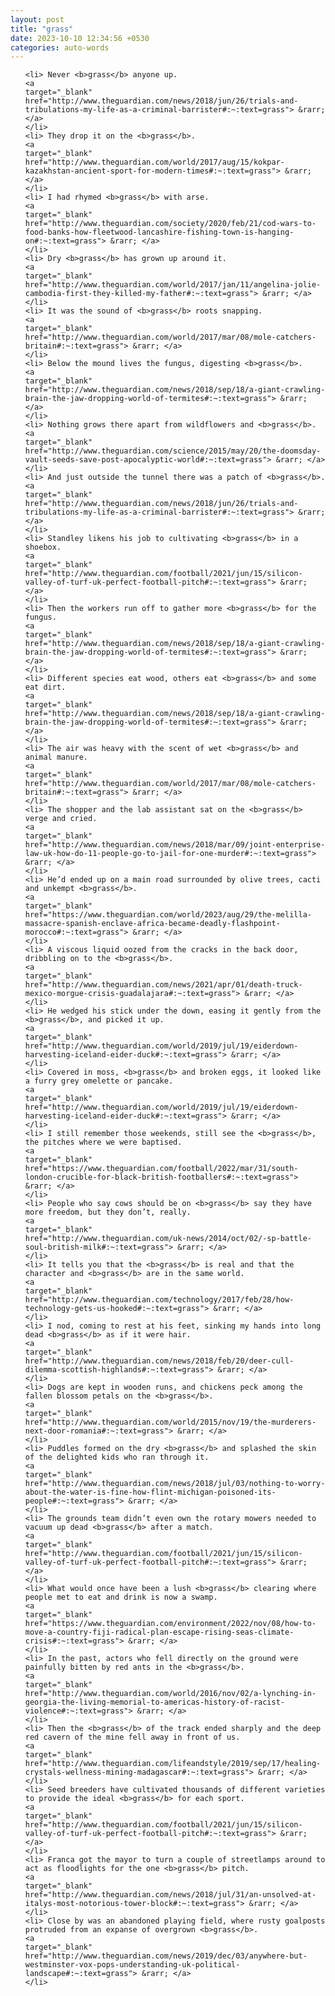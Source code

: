 ```yaml
---
layout: post
title: "grass"
date: 2023-10-10 12:34:56 +0530
categories: auto-words
---
```

<ol>

    <li> Never <b>grass</b> anyone up.
    <a 
    target="_blank" 
    href="http://www.theguardian.com/news/2018/jun/26/trials-and-tribulations-my-life-as-a-criminal-barrister#:~:text=grass"> &rarr; </a>
    </li>
    <li> They drop it on the <b>grass</b>.
    <a 
    target="_blank" 
    href="http://www.theguardian.com/world/2017/aug/15/kokpar-kazakhstan-ancient-sport-for-modern-times#:~:text=grass"> &rarr; </a>
    </li>
    <li> I had rhymed <b>grass</b> with arse.
    <a 
    target="_blank" 
    href="http://www.theguardian.com/society/2020/feb/21/cod-wars-to-food-banks-how-fleetwood-lancashire-fishing-town-is-hanging-on#:~:text=grass"> &rarr; </a>
    </li>
    <li> Dry <b>grass</b> has grown up around it.
    <a 
    target="_blank" 
    href="http://www.theguardian.com/world/2017/jan/11/angelina-jolie-cambodia-first-they-killed-my-father#:~:text=grass"> &rarr; </a>
    </li>
    <li> It was the sound of <b>grass</b> roots snapping.
    <a 
    target="_blank" 
    href="http://www.theguardian.com/world/2017/mar/08/mole-catchers-britain#:~:text=grass"> &rarr; </a>
    </li>
    <li> Below the mound lives the fungus, digesting <b>grass</b>.
    <a 
    target="_blank" 
    href="http://www.theguardian.com/news/2018/sep/18/a-giant-crawling-brain-the-jaw-dropping-world-of-termites#:~:text=grass"> &rarr; </a>
    </li>
    <li> Nothing grows there apart from wildflowers and <b>grass</b>.
    <a 
    target="_blank" 
    href="http://www.theguardian.com/science/2015/may/20/the-doomsday-vault-seeds-save-post-apocalyptic-world#:~:text=grass"> &rarr; </a>
    </li>
    <li> And just outside the tunnel there was a patch of <b>grass</b>.
    <a 
    target="_blank" 
    href="http://www.theguardian.com/news/2018/jun/26/trials-and-tribulations-my-life-as-a-criminal-barrister#:~:text=grass"> &rarr; </a>
    </li>
    <li> Standley likens his job to cultivating <b>grass</b> in a shoebox.
    <a 
    target="_blank" 
    href="http://www.theguardian.com/football/2021/jun/15/silicon-valley-of-turf-uk-perfect-football-pitch#:~:text=grass"> &rarr; </a>
    </li>
    <li> Then the workers run off to gather more <b>grass</b> for the fungus.
    <a 
    target="_blank" 
    href="http://www.theguardian.com/news/2018/sep/18/a-giant-crawling-brain-the-jaw-dropping-world-of-termites#:~:text=grass"> &rarr; </a>
    </li>
    <li> Different species eat wood, others eat <b>grass</b> and some eat dirt.
    <a 
    target="_blank" 
    href="http://www.theguardian.com/news/2018/sep/18/a-giant-crawling-brain-the-jaw-dropping-world-of-termites#:~:text=grass"> &rarr; </a>
    </li>
    <li> The air was heavy with the scent of wet <b>grass</b> and animal manure.
    <a 
    target="_blank" 
    href="http://www.theguardian.com/world/2017/mar/08/mole-catchers-britain#:~:text=grass"> &rarr; </a>
    </li>
    <li> The shopper and the lab assistant sat on the <b>grass</b> verge and cried.
    <a 
    target="_blank" 
    href="http://www.theguardian.com/news/2018/mar/09/joint-enterprise-law-uk-how-do-11-people-go-to-jail-for-one-murder#:~:text=grass"> &rarr; </a>
    </li>
    <li> He’d ended up on a main road surrounded by olive trees, cacti and unkempt <b>grass</b>.
    <a 
    target="_blank" 
    href="https://www.theguardian.com/world/2023/aug/29/the-melilla-massacre-spanish-enclave-africa-became-deadly-flashpoint-morocco#:~:text=grass"> &rarr; </a>
    </li>
    <li> A viscous liquid oozed from the cracks in the back door, dribbling on to the <b>grass</b>.
    <a 
    target="_blank" 
    href="http://www.theguardian.com/news/2021/apr/01/death-truck-mexico-morgue-crisis-guadalajara#:~:text=grass"> &rarr; </a>
    </li>
    <li> He wedged his stick under the down, easing it gently from the <b>grass</b>, and picked it up.
    <a 
    target="_blank" 
    href="http://www.theguardian.com/world/2019/jul/19/eiderdown-harvesting-iceland-eider-duck#:~:text=grass"> &rarr; </a>
    </li>
    <li> Covered in moss, <b>grass</b> and broken eggs, it looked like a furry grey omelette or pancake.
    <a 
    target="_blank" 
    href="http://www.theguardian.com/world/2019/jul/19/eiderdown-harvesting-iceland-eider-duck#:~:text=grass"> &rarr; </a>
    </li>
    <li> I still remember those weekends, still see the <b>grass</b>, the pitches where we were baptised.
    <a 
    target="_blank" 
    href="https://www.theguardian.com/football/2022/mar/31/south-london-crucible-for-black-british-footballers#:~:text=grass"> &rarr; </a>
    </li>
    <li> People who say cows should be on <b>grass</b> say they have more freedom, but they don’t, really.
    <a 
    target="_blank" 
    href="http://www.theguardian.com/uk-news/2014/oct/02/-sp-battle-soul-british-milk#:~:text=grass"> &rarr; </a>
    </li>
    <li> It tells you that the <b>grass</b> is real and that the character and <b>grass</b> are in the same world.
    <a 
    target="_blank" 
    href="http://www.theguardian.com/technology/2017/feb/28/how-technology-gets-us-hooked#:~:text=grass"> &rarr; </a>
    </li>
    <li> I nod, coming to rest at his feet, sinking my hands into long dead <b>grass</b> as if it were hair.
    <a 
    target="_blank" 
    href="http://www.theguardian.com/news/2018/feb/20/deer-cull-dilemma-scottish-highlands#:~:text=grass"> &rarr; </a>
    </li>
    <li> Dogs are kept in wooden runs, and chickens peck among the fallen blossom petals on the <b>grass</b>.
    <a 
    target="_blank" 
    href="http://www.theguardian.com/world/2015/nov/19/the-murderers-next-door-romania#:~:text=grass"> &rarr; </a>
    </li>
    <li> Puddles formed on the dry <b>grass</b> and splashed the skin of the delighted kids who ran through it.
    <a 
    target="_blank" 
    href="http://www.theguardian.com/news/2018/jul/03/nothing-to-worry-about-the-water-is-fine-how-flint-michigan-poisoned-its-people#:~:text=grass"> &rarr; </a>
    </li>
    <li> The grounds team didn’t even own the rotary mowers needed to vacuum up dead <b>grass</b> after a match.
    <a 
    target="_blank" 
    href="http://www.theguardian.com/football/2021/jun/15/silicon-valley-of-turf-uk-perfect-football-pitch#:~:text=grass"> &rarr; </a>
    </li>
    <li> What would once have been a lush <b>grass</b> clearing where people met to eat and drink is now a swamp.
    <a 
    target="_blank" 
    href="https://www.theguardian.com/environment/2022/nov/08/how-to-move-a-country-fiji-radical-plan-escape-rising-seas-climate-crisis#:~:text=grass"> &rarr; </a>
    </li>
    <li> In the past, actors who fell directly on the ground were painfully bitten by red ants in the <b>grass</b>.
    <a 
    target="_blank" 
    href="http://www.theguardian.com/world/2016/nov/02/a-lynching-in-georgia-the-living-memorial-to-americas-history-of-racist-violence#:~:text=grass"> &rarr; </a>
    </li>
    <li> Then the <b>grass</b> of the track ended sharply and the deep red cavern of the mine fell away in front of us.
    <a 
    target="_blank" 
    href="http://www.theguardian.com/lifeandstyle/2019/sep/17/healing-crystals-wellness-mining-madagascar#:~:text=grass"> &rarr; </a>
    </li>
    <li> Seed breeders have cultivated thousands of different varieties to provide the ideal <b>grass</b> for each sport.
    <a 
    target="_blank" 
    href="http://www.theguardian.com/football/2021/jun/15/silicon-valley-of-turf-uk-perfect-football-pitch#:~:text=grass"> &rarr; </a>
    </li>
    <li> Franca got the mayor to turn a couple of streetlamps around to act as floodlights for the one <b>grass</b> pitch.
    <a 
    target="_blank" 
    href="http://www.theguardian.com/news/2018/jul/31/an-unsolved-at-italys-most-notorious-tower-block#:~:text=grass"> &rarr; </a>
    </li>
    <li> Close by was an abandoned playing field, where rusty goalposts protruded from an expanse of overgrown <b>grass</b>.
    <a 
    target="_blank" 
    href="http://www.theguardian.com/news/2019/dec/03/anywhere-but-westminster-vox-pops-understanding-uk-political-landscape#:~:text=grass"> &rarr; </a>
    </li>